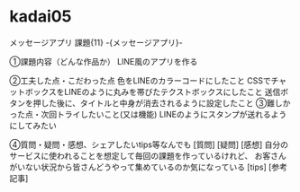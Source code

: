 # kadai05
メッセージアプリ
課題{11} -{メッセージアプリ}-

①課題内容（どんな作品か）
LINE風のアプリを作る

②工夫した点・こだわった点
色をLINEのカラーコードにしたこと
CSSでチャットボックスをLINEのように丸みを帯びたテクストボックスにしたこと
送信ボタンを押した後に、タイトルと中身が消去されるように設定したこと
③難しかった点・次回トライしたいこと(又は機能)
LINEのようにスタンプが送れるようにしてみたい

④質問・疑問・感想、シェアしたいtips等なんでも
[質問]
[疑問]
[感想]
自分のサービスに使われることを想定して毎回の課題を作っているけれど、
お客さんがいない状況から皆さんどうやって集めているのか気になっている
[tips]
[参考記事]
